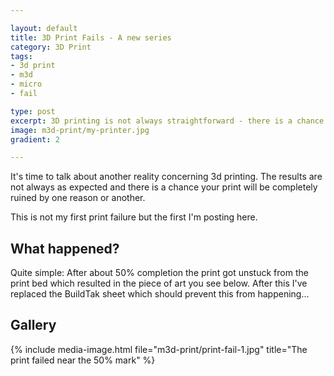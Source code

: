 ```yaml
---

layout: default
title: 3D Print Fails - A new series
category: 3D Print
tags:
- 3d print
- m3d
- micro
- fail

type: post
excerpt: 3D printing is not always straightforward - there is a chance of failure. So I'm starting a new series and publishing my print fails :)  
image: m3d-print/my-printer.jpg
gradient: 2

---
```


It's time to talk about another reality concerning 3d printing. The results are not always as expected and there is a chance your print will be completely ruined
by one reason or another.

This is not my first print failure but the first I'm posting here.

## What happened?

Quite simple: After about 50% completion the print got unstuck from the print bed which resulted in the piece of art you see below.
After this I've replaced the BuildTak sheet which should prevent this from happening... 


## Gallery

{% include media-image.html file="m3d-print/print-fail-1.jpg" title="The print failed near the 50% mark" %}
